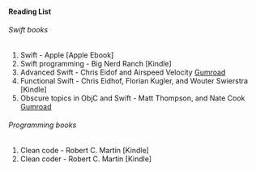 #### Reading List

###### Swift books
1. Swift - Apple [Apple Ebook]
2. Swift programming - Big Nerd Ranch [Kindle]
3. Advanced Swift - Chris Eidof and Airspeed Velocity [Gumroad](https://gumroad.com/library)
4. Functional Swift - Chris Eidhof, Florian Kugler, and Wouter Swierstra [Kindle]
5. Obscure topics in ObjC and Swift - Matt Thompson, and Nate Cook [Gumroad](https://gumroad.com/library)


###### Programming books
1. Clean code - Robert C. Martin [Kindle]
2. Clean coder - Robert C. Martin [Kindle]

